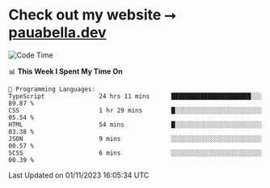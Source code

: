 # Check out my website ⭢ [pauabella.dev](https://pauabella.dev)

<!--START_SECTION:waka-->
![Code Time](http://img.shields.io/badge/Code%20Time-2%2C628%20hrs%2022%20mins-blue)

📊 **This Week I Spent My Time On** 

```text
💬 Programming Languages: 
TypeScript               24 hrs 11 mins      ██████████████████████░░░   89.87 % 
CSS                      1 hr 29 mins        █░░░░░░░░░░░░░░░░░░░░░░░░   05.54 % 
HTML                     54 mins             █░░░░░░░░░░░░░░░░░░░░░░░░   03.38 % 
JSON                     9 mins              ░░░░░░░░░░░░░░░░░░░░░░░░░   00.57 % 
SCSS                     6 mins              ░░░░░░░░░░░░░░░░░░░░░░░░░   00.39 % 
```


 Last Updated on 01/11/2023 16:05:34 UTC
<!--END_SECTION:waka-->
